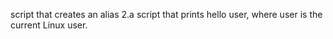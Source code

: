 script that creates an alias
2.a script that prints hello user, where user is the current Linux user.
